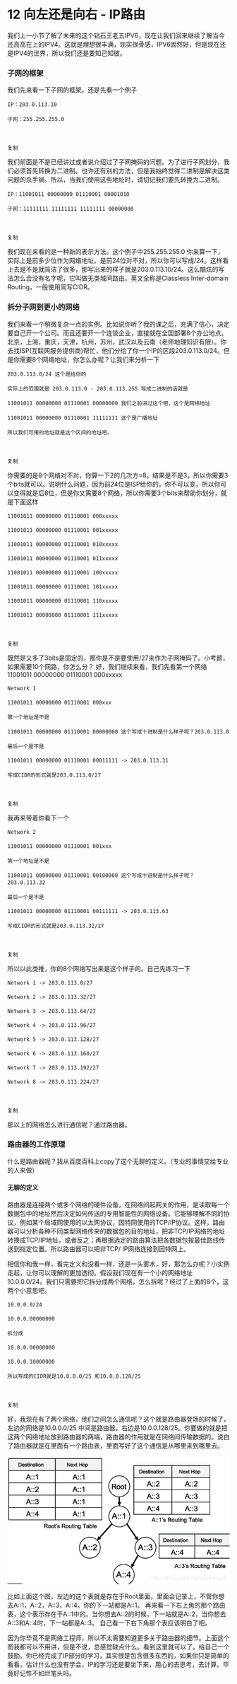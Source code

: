 12 向左还是向右 - IP路由
================

我们上一小节了解了未来的这个钻石王老五IPV6，现在让我们回来继续了解当今还高高在上的IPV4。这就是理想很丰满，现实很骨感，IPV6固然好，但是现在还是IPV4的世界，所以我们还是要知己知彼。

### 子网的框架

我们先来看一下子网的框架。还是先看一个例子

```
IP：203.0.113.10

子网：255.255.255.0



复制

```

我们前面是不是已经讲过或者说介绍过了子网掩码的问题。为了进行子网划分，我们必须首先转换为二进制。也许还有别的方法，但是我始终觉得二进制是解决这类问题的杀手锏。所以，当我们使用这些地址时，请切记我们要先转换为二进制。

```
IP：11001011 00000000 01110001 00001010

子网：11111111 11111111 11111111 00000000



复制

```

我们现在来看的是一种新的表示方法。这个例子中255.255.255.0 你来算一下，实际上是前多少位作为网络地址。是前24位对不对，所以你可以写成/24。这样看上去是不是就简洁了很多，那写出来的样子就是203.0.113.10/24。这么酷炫的写法怎么会没有名字呢，它叫做无类域间路由。英文全称是Classless Inter-domain Routing，一般使用简写CIDR。

### 拆分子网到更小的网络

我们来看一个稍微复杂一点的实例。比如说你听了我的课之后，充满了信心，决定要自己开一个公司。而且还要开一个连锁企业，直接就在全国部署8个办公地点。北京，上海，重庆，天津，杭州，苏州，武汉以及云南（老师地理知识有限）。你去找ISP(互联网服务提供商)帮忙，他们分给了你一个IP的区段203.0.113.0/24。但是你需要8个网络地址，你怎么办呢？让我们来分析一下

```
203.0.113.0/24 这个是给你的

实际上的范围就是 203.0.113.0 - 203.0.113.255 写成二进制的话就是

11001011 00000000 01110001 00000000 我们之前讲过这个吧，这个是网络地址

11001011 00000000 01110001 11111111 这个是广播地址

所以我们可用的地址就是这个区间的地址吧。



复制

```

你需要的是8个网络对不对，你算一下2的几次方=8。结果是不是3，所以你需要3个bits就可以。说明什么问题，因为前24位是ISP给你的，你不可以变，所以你可以变得就是后8位，但是你又需要8个网络，所以你需要3个bits来帮助你划分，就是下面这样

```
11001011 00000000 01110001 000xxxxx

11001011 00000000 01110001 001xxxxx

11001011 00000000 01110001 010xxxxx

11001011 00000000 01110001 011xxxxx

11001011 00000000 01110001 100xxxxx

11001011 00000000 01110001 101xxxxx

11001011 00000000 01110001 110xxxxx

11001011 00000000 01110001 111xxxxx



复制

```

既然是又多了3bits是固定的，那你是不是要使用/27来作为子网掩码了。小考题，如果需要10个网路，你怎么分？ 好，我们继续来看，我们先看第一个网络11001011 00000000 01110001 000xxxxx

```
Network 1

11001011 00000000 01110001 000xxx

第一个地址是不是

11001011 00000000 01110001 00000000 这个写成十进制是什么样子呢？203.0.113.0

最后一个是不是

11001011 00000000 01110001 00011111 -> 203.0.113.31

写成CIDR的形式就是203.0.113.0/27



复制

```

我再来带着你看下一个

```
Network 2

11001011 00000000 01110001 001xxx

第一个地址是不是

11001011 00000000 01110001 00100000 这个写成十进制是什么样子呢？203.0.113.32

最后一个是不是

11001011 00000000 01110001 00111111 -> 203.0.113.63

写成CIDR的形式就是203.0.113.32/27



复制

```

所以以此类推，你的8个网络写出来是这个样子的。自己先练习一下

```
Network 1 -> 203.0.113.0/27

Network 2 -> 203.0.113.32/27

Network 3 -> 203.0.113.64/27

Network 4 -> 203.0.113.96/27

Network 5 -> 203.0.113.128/27

Network 6 -> 203.0.113.160/27

Network 7 -> 203.0.113.192/27

Network 8 -> 203.0.113.224/27



复制

```

那以上的网络怎么进行通信呢？通过路由器。

### 路由器的工作原理

什么是路由器呢？我从百度百科上copy了这个无聊的定义。（专业的事情交给专业的人来做）

#### 无聊的定义

路由器是连接两个或多个网络的硬件设备，在网络间起网关的作用，是读取每一个数据包中的地址然后决定如何传送的专用智能性的网络设备。它能够理解不同的协议，例如某个局域网使用的以太网协议，因特网使用的TCP/IP协议。这样，路由器可以分析各种不同类型网络传来的数据包的目的地址，把非TCP/IP网络的地址转换成TCP/IP地址，或者反之；再根据选定的路由算法把各数据包按最佳路线传送到指定位置。所以路由器可以把非TCP/ IP网络连接到因特网上。

相信你和我一样，看完定义和没看一样，还是一头雾水，好，那怎么办呢？小实例走起，让你可以理解的更加透彻。假设我们现在有一个小的网络地址10.0.0.0/24。我们只需要把它拆分成两个网络，怎么拆呢？经过了上面的8个，这两个小意思吧。

```
10.0.0.0/24

10.0.0.00000000

拆分成

10.0.0.00000000

10.0.0.10000000

所以写成的CIDR就是10.0.0.0/25 和10.0.0.128/25



复制

```

好，我现在有了两个网络，他们之间怎么通信呢？这个就是路由器登场的时候了，左边的网络是10.0.0.0/25 中间是路由器，右边是10.0.0.128/25。你要做的就是把这两个网络地址放到路由器的两端，路由器的作用就是在网络间传输数据的。说白了路由器就是在里面有一个路由表，里面写好了这个通信是从哪里来到哪里去。

![在这里插入图片描述](assets/20210127154314846.png)

比如上面这个图，左边的这个表就是存在于Root里面，里面会记录上，不管你想去A::1，A::2，A::3，A::4。你的下一站都是A::1。 再来看一下右上角的那个路由表，这个表示存在于A::1中的。当你想去A::2的时候，下一站就是A::2，当你想去A::3和A::4时，下一站都是A::3。 自己看一下右下角那个表应该明白了吧。

因为你毕竟不是网络工程师，所以不太需要知道更多关于路由器的细节。上面这个图我都可以不用讲，但是不说，总感觉缺点什么。看到这里就可以了。给自己一个鼓励。你已经完成了IP部分的学习，其实很是包含很多东西的，如果你只是简单的看看，估计什么也没有学会，IP的学习还是要坐下来，用心的去思考，去计算。毕竟好记性不如烂笔头吗。
